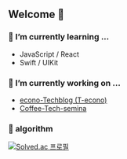 ## Welcome 👋

<!--
**yunseong76039287/yunseong76039287** is a ✨ _special_ ✨ repository because its `README.md` (this file) appears on your GitHub profile.

Here are some ideas to get you started:

- 👯 I’m looking to collaborate on ...
- 🤔 I’m looking for help with ...
- 💬 Ask me about ...
- 📫 How to reach me: ...
- 😄 Pronouns: ...
- ⚡ Fun fact: ...
-->

### 🌱 I’m currently learning ...
- JavaScript / React  
- Swift / UIKit 

### 🔭 I’m currently working on ...
- [econo-Techblog (T-econo)](https://github.com/JNU-econovation/econo-techblog)
- [Coffee-Tech-semina](https://github.com/2yunseong/coffee-tech-seminar)

### 🥇 algorithm

[![Solved.ac 프로필](http://mazassumnida.wtf/api/v2/generate_badge?boj=dbsdltjd123)](https://solved.ac/dbsdltjd123)
